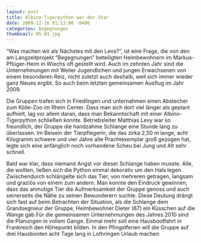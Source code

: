 ```yaml
---
layout: post
title: Albino-Tigerpython war der Star
date: 2009-12-16 01:13:00 -0400
categories: begegnungen
thumbnail: 05-01.jpg
---
```

“Was machen wir als Nächstes mit den Leos?”, ist eine Frage, die von den am Langzeitprojekt “Begegnungen” beteiligten Heimbewohnern im Markus-Pflüger-Heim in Wiechs oft gestellt wird. Auch im zehnten Jahr sind die Unternehmungen mit Weiler Jugendlichen und jungen Erwachsenen von einem besonderen Reiz, nicht zuletzt auch deshalb, weil sich immer wieder ganz Neues ergibt. So auch beim letzten gemeinsamen Ausflug im Jahr 2009.

Die Gruppen trafen sich in Friedlingen und unternahmen einen Abstecher zum Kölle-Zoo im Rhein Center. Dass man sich dort viel länger als geplant aufhielt, lag vor allem daran, dass man Bekanntschaft mit einer Albino-Tigerpython schließen konnte. Betriebsleiter Matthias Levy war so freundlich, der Gruppe die handzahme Schlange eine Stunde lang zu überlassen. Im Beisein der Tierpflegerin, die das zirka 2,50 m lange, acht Kilogramm schwere und vier Jahre alte Prachtexemplar groß gezogen hat, legte sich eine anfänglich noch vorhandene Scheu bei Jung und Alt sehr schnell.

Bald war klar, dass niemand Angst vor dieser Schlange haben musste. Alle, die wollten, ließen sich die Python einmal dekorativ um den Hals legen. Zwischendurch schlängelte sich das Tier, von mehreren getragen, langsam und graziös von einem zum andern. Man konnte den Eindruck gewinnen, dass das anmutige Tier die Aufmerksamkeit der Gruppe genoss und auch seinerseits die Nähe zu seinen Bewunderern suchte. Diese Deutung drängt sich fast auf beim Betrachten der Situation, als die Schlange dem Grandsegnieur der Gruppe, Heimbewohner Dieter (67) ein Küsschen auf die Wange gab.Für die gemeinsamen Unternehmungen des Jahres 2010 sind die Planungen in vollem Gange. Einmal mehr soll eine Hausbootfahrt in Frankreich den Höhepunkt bilden. In den Pfingstferien will die Gruppe auf drei Hausbooten acht Tage lang in Lothringen Urlaub machen.